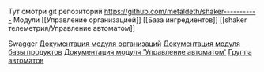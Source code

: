 Тут смотри git репозиторий
https://github.com/metaldeth/shaker-----------
Модули
[[Управление организацией]]
[[База ингредиентов]]
[[shaker телеметрия/Управление автоматом]]

Swagger
[Документация модуля организаций](http://dev.ishaker.ru:8300/swagger-ui/index.html#/)
[Документация модуля базы продуктов](http://dev.ishaker.ru:8305/swagger-ui/index.html)
[Документация модуля 'Управление автоматом'](http://dev.ishaker.ru:8310/swagger-ui/index.html)
[Группа автоматов](http://dev.ishaker.ru:8320/swagger/index.html#)
